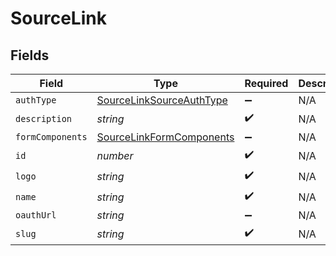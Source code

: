 # SourceLink


## Fields

| Field                                                                       | Type                                                                        | Required                                                                    | Description                                                                 |
| --------------------------------------------------------------------------- | --------------------------------------------------------------------------- | --------------------------------------------------------------------------- | --------------------------------------------------------------------------- |
| `authType`                                                                  | [SourceLinkSourceAuthType](../../models/shared/sourcelinksourceauthtype.md) | :heavy_minus_sign:                                                          | N/A                                                                         |
| `description`                                                               | *string*                                                                    | :heavy_check_mark:                                                          | N/A                                                                         |
| `formComponents`                                                            | [SourceLinkFormComponents](../../models/shared/sourcelinkformcomponents.md) | :heavy_minus_sign:                                                          | N/A                                                                         |
| `id`                                                                        | *number*                                                                    | :heavy_check_mark:                                                          | N/A                                                                         |
| `logo`                                                                      | *string*                                                                    | :heavy_check_mark:                                                          | N/A                                                                         |
| `name`                                                                      | *string*                                                                    | :heavy_check_mark:                                                          | N/A                                                                         |
| `oauthUrl`                                                                  | *string*                                                                    | :heavy_minus_sign:                                                          | N/A                                                                         |
| `slug`                                                                      | *string*                                                                    | :heavy_check_mark:                                                          | N/A                                                                         |
